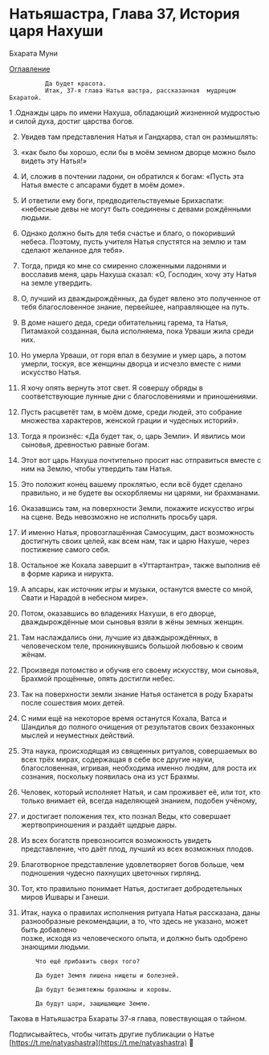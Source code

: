 # Натьяшастра, Глава 37, История царя Нахуши

Бхарата Муни

[Оглавление](/dance)

              Да будет красота.
              Итак, 37-я глава Натья шастра, рассказанная  мудрецом Бхаратой.

1 .Однажды царь по имени Нахуша,  обладающий жизненной  мудростью и силой духа, достиг царства богов.

2. Увидев там представления Натья и Гандхарва, стал он размышлять:

3. «как было бы хорошо, если бы  в моём земном дворце можно было видеть эту Натья!»

4. И, сложив в почтении ладони,  он обратился к богам: «Пусть эта Натья вместе с апсарами будет в моём доме».

5. И ответили ему боги, предводительствуемые Брихаспати: «небесные девы не могут  быть соединены с девами рождёнными людьми.

6. Однако  должно быть для тебя счастье и благо, о покоривший небеса.
Поэтому, пусть учителя Натья спустятся на землю и там сделают желанное для тебя».

7. Тогда, придя ко мне со смиренно сложенными ладонями и восславив меня, царь Нахуша сказал: «О, Господин, хочу эту Натья на земле  утвердить.

8. О, лучший из дваждырождённых, да будет явлено это полученное от тебя благословенное знание, первейшее, направляющее на путь.

9. В доме нашего деда, среди обитательниц гарема, та Натья, Питамахой созданная, была  исполняема, пока  Урваши  жила среди них.

10. Но умерла Урваши, от горя впал в безумие и умер царь, а потом умерли, тоскуя, все   женщины дворца и исчезло вместе с ними искусство Натья.

11. Я хочу опять вернуть этот свет. Я совершу обряды в соответствующие лунные дни с благословениями и приношениями.

12. Пусть расцветёт  там, в моём доме, среди людей, это собрание множества характеров, женской грации и чудесных историй».

13. Тогда я произнёс: «Да будет так, о, царь Земли». И  явились мои сыновья, древностью равные богам. 

14. Этот вот царь Нахуша почтительно просит нас отправиться вместе с ним на Землю, чтобы утвердить там Натья.

15. Это положит конец  вашему проклятью, если всё будет сделано правильно, и не будете вы оскорбляемы ни царями, ни брахманами.

16. Оказавшись там, на поверхности Земли, покажите  искусство игры на сцене.  Ведь невозможно  не исполнить  просьбу царя.

17. И именно Натья, провозглашённая Самосущим, даст возможность достигнуть своих целей, как всем нам, так и царю Нахуше, через постижение самого себя.

18. Остальное же Кохала  завершит в «Уттартантра», также выполнив её в форме карика и нирукта.

19. А апсары, как источник игры и музыки, останутся вместе со мной, Свати и Нарадой  в небесном мире».

20. Потом, оказавшись во владениях Нахуши, в его дворце, дваждырождённые мои сыновья  взяли в жёны земных женщин.

21. Там наслаждались они, лучшие из дваждырождённых, в человеческом теле, проникнувшись большой любовью к своим жёнам.

22. Произведя потомство и обучив его своему искусству, мои сыновья, Брахмой прощённые, опять достигли небес.

23. Так на поверхности земли знание Натья  останется в роду Бхараты после сошествия моих детей.

24. С ними ещё на некоторое время останутся Кохала, Ватса и Шандилья до полного очищения от результатов своих беззаконных мыслей и неуместных действий.

25. Эта наука, происходящая из священных ритуалов, совершаемых во всех трёх мирах, содержащая в себе все  другие науки, благословенная, игривая, 
необходима именно людям, для роста  их сознания, поскольку появилась она из уст Брахмы.

26. Человек, который исполняет Натья, и сам проживает её, или тот, кто только внимает ей, всегда наделяющей знанием, подобен учёному,

27. и достигает положения тех, кто познал Веды, кто совершает жертвоприношения и раздаёт щедрые дары.

28. Из всех богатств превозносится возможность увидеть представление, что даёт плод, лучший из всех  возможных плодов.

29. Благотворное представление удовлетворяет богов  больше, чем  подношения чудесно пахнущих цветочных гирлянд.

30.  Тот, кто правильно понимает Натья, достигает добродетельных миров Ишвары и Ганеши.

31.  Итак, наука о правилах исполнения ритуала Натья рассказана, даны  разнообразные рекомендации, а то, что здесь не указано, может  быть добавлено    
позже, исходя из  человеческого опыта, и должно быть одобрено знающими людьми.

             Что ещё прибавить сверх того?

             Да будет Земля лишена нищеты и болезней.

             Да будут безмятежны брахманы и коровы.

             Да будут цари, защищающие Землю.

Такова в Натьяшастра  Бхараты 37-я глава, повествующая о тайном.  

Подписывайтесь, чтобы читать другие публикации о Натье [https://t.me/natyashastra](https://t.me/natyashastra) 🙏
